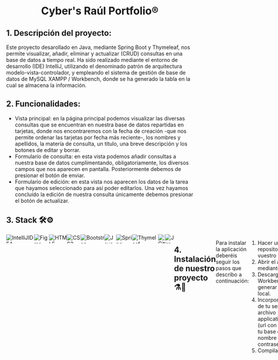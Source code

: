 <h1 align="center">Cyber's Raúl Portfolio®</h1>

<h2>1. Descripción del proyecto:</h2>

Este proyecto desarollado en Java, mediante Spring Boot y Thymeleaf, nos permite visualizar, añadir, eliminar y actualizar (CRUD) consultas en una base de datos a 
tiempo real. Ha sido realizado mediante el entorno de desarrollo (IDE) IntelliJ, utilizando el denominado patrón de arquitectura modelo-vista-controlador, y empleando el sistema de gestión de base de datos de MySQL XAMPP / Workbench, donde se ha generado la tabla en la cual se almacena la información. 

<h2>2. Funcionalidades:</h2>

<ul>
<li>Vista principal: en la página principal podemos visualizar las diversas consultas que se encuentran en nuestra base de datos repartidas en tarjetas, donde nos 
encontraremos con la fecha de creación -que nos permite ordenar las tarjetas por fecha más reciente-, los nombres y apellidos, la matería de consulta, un título,
una breve descripción y los botones de editar y borrar.</li>
<li>Formulario de consulta: en esta vista podemos añadir consultas a nuestra base de datos cumplimentando, obligatoriamente, los diversos campos que nos aparecen
en pantalla. Posteriormente debemos de presionar el botón de enviar. </li>
<li>Formulario de edición: en esta vista nos aparecen los datos de la tarea que hayamos seleccionado para así poder editarlos. Una vez hayamos concluído la
edición de nuestra consulta únicamente debemos presionar el botón de actualizar.</li>
</ul>

<h2>3. Stack 🛠️⚙️</h2>

<div width="400" height="400" style="display:flex" style="margin-left:50" >
 <img style="display: flex-wrap" align="center"  height="24" width="auto" alt="IntelliJIDEA" src="https://img.shields.io/badge/IntelliJIDEA-000000.svg?style=for-the-badge&logo=intellij-idea&logoColor=white"/>
<img style="display: flex-wrap" align="center"  height="24" width="auto" alt="Figma" src="https://img.shields.io/badge/Figma-F24E1E?style=for-the-badge&logo=figma&logoColor=white"/>
<img style="display: flex-wrap" align="center"  height="24" width="auto" alt="HTML5" src="https://img.shields.io/badge/HTML5-E34F26?style=for-the-badge&logo=html5&logoColor=white"/>
<img style="display: flex-wrap" align="center"  height="24" width="auto" alt="CSS3" src="https://img.shields.io/badge/CSS3-1572B6?style=for-the-badge&logo=css3&logoColor=white"/>
  <img style="display: flex-wrap" align="center"  height="24" width="auto" alt="Bootstrap" src="https://img.shields.io/badge/bootstrap-%23563D7C.svg?style=for-the-badge&logo=bootstrap&logoColor=white"/>
   <img style="display: flex-wrap" align="center"  height="24" width="auto" alt="Java" src="https://img.shields.io/badge/java-%23ED8B00.svg?style=for-the-badge&logo=java&logoColor=white"/>
<img style="display: flex-wrap" align="center"  height="24" width="auto" alt="Spring" src="https://img.shields.io/badge/spring-%236DB33F.svg?style=for-the-badge&logo=spring&logoColor=white"/>
  <img style="display: flex-wrap" align="center"  height="24" width="auto" alt="Thymeleaf" src="https://img.shields.io/badge/Thymeleaf-%23005C0F.svg?style=for-the-badge&logo=Thymeleaf&logoColor=white"/>
<img style="display: flex-wrap" align="center"  height="24" width="auto" alt="Git" src="https://img.shields.io/badge/GIT-E44C30?style=for-the-badge&logo=git&logoColor=white"/>  
  <img style="display: flex-wrap" align="center"  height="24" width="auto" alt="Jira" src="https://img.shields.io/badge/jira-%230A0FFF.svg?style=for-the-badge&logo=jira&logoColor=white"/>

<h2>4. Instalación de nuestro proyecto ⚗️🧪</h2>

Para instalar la aplicación deberéis seguir los pasos que describo a continuación:

  1. Hacer un clon del repositorio en vuestro escritorio.
  2. Abrir el archivo mediante IntelliJ.
  3. Descargar XAMPP o Workbench para generar un servidor local. 
  4. Incorporar los datos de tu servidor en el archivo application.properties (url con el nombre de tu base de datos, nombre de usuario y contraseña).
  5. Compilar el proyecto. 


<h2>5. Mock-up</h2>
<div style="text-align: center;">
  <h3>Home Page</h3>
  <img width="895" alt="mock-up-HomePage" src="public/Pictures/Portfolio-HomePage.jpg" style="display: block; margin: 0 auto;">

  <h3>About Me</h3>
  <img width="895" alt="mock-up-AboutMe" src="public/Pictures/Portfolio-AboutMe.jpg" style="display: block; margin: 0 auto;">

  <h3>Contact</h3>
  <img width="895" alt="mock-up-Contact" src="public/Pictures/Portfolio-Contact.jpg" style="display: block; margin: 0 auto;">
</div>
 
<h2>6. Final Product</h2>

<h3>Home Page</h3>
<img width="895" alt="homepage" src="https://i.gyazo.com/c9e8d266e017af92f288388cfe5e8af4.jpg">

<h3>About Me</h3>
<img width="895" alt="aboutme" src="https://i.gyazo.com/45685b75747261141156dd4c51ac5777.jpg">

<h3>Contact</h3>
<img width="895" alt="contact" src="https://i.gyazo.com/32f17f1fb6b9651da91641ed79f8dfb3.jpg">

<h3>Mobile version</h3>
<img width="400" alt="mobile-HomePage" src="public/Pictures/Mobile-HomePage.png";>
<img width="400" alt="mobile-AboutMe" src="public/Pictures/Mobile-AboutMe.png";>
<img width="400" alt="mobile-Contact" src="public/Pictures/Mobile-Contact.png";>

<h3>Tablet version</h3>
<img width="800" alt="mobile" src="public/Pictures/Tablet-HomePage.png";>
<img width="800" alt="mobile" src="public/Pictures/Tablet-AboutMe.png";>
<img width="800" alt="mobile" src="public/Pictures/Tablet-Contact.png";>


